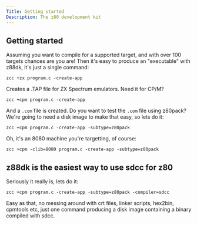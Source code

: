 ```yaml
---
Title: Getting started
Description: The z80 development kit
---
```


## Getting started

Assuming you want to compile for a supported target, and with
over 100 targets chances are you are! Then it's easy to
produce an "executable" with z88dk, it's just a single command:

```
zcc +zx program.c -create-app
```

Creates a .TAP file for ZX Spectrum emulators. Need it for CP/M?

```
zcc +cpm program.c -create-app
```

And a `.com` file is created. Do you want to test the `.com` file using
z80pack? We're going to need a disk image to make that easy, so
lets do it:

```
zcc +cpm program.c -create-app -subtype=z80pack
```

Oh, it's an 8080 machine you're targetting, of course:

```
zcc +cpm -clib=8080 program.c -create-app -subtype=z80pack
```

## z88dk is the easiest way to use sdcc for z80

Seriously it really is, lets do it:

```
zcc +cpm program.c -create-app -subtype=z80pack -compiler=sdcc
```

Easy as that, no messing around with crt files, linker scripts,
hex2bin, cpmtools etc, just one command producing a disk image containing
a binary compiled with sdcc.
